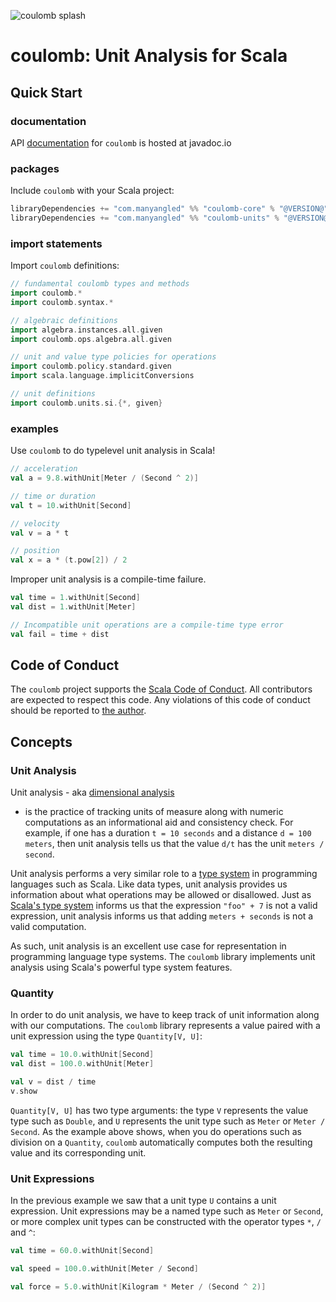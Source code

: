 ![coulomb splash](/assets/coulomb-splash-800x400.png)

# coulomb: Unit Analysis for Scala

## Quick Start

### documentation
API
[documentation](https://www.javadoc.io/doc/com.manyangled/coulomb-docs_3/latest/index.html)
for `coulomb` is hosted at javadoc.io

### packages
Include `coulomb` with your Scala project:
```scala
libraryDependencies += "com.manyangled" %% "coulomb-core" % "@VERSION@"
libraryDependencies += "com.manyangled" %% "coulomb-units" % "@VERSION@"
```

### import statements
Import `coulomb` definitions:
```scala mdoc
// fundamental coulomb types and methods
import coulomb.*
import coulomb.syntax.*

// algebraic definitions
import algebra.instances.all.given
import coulomb.ops.algebra.all.given

// unit and value type policies for operations
import coulomb.policy.standard.given
import scala.language.implicitConversions

// unit definitions
import coulomb.units.si.{*, given}
```

### examples
Use `coulomb` to do typelevel unit analysis in Scala!
```scala mdoc:nest
// acceleration
val a = 9.8.withUnit[Meter / (Second ^ 2)]

// time or duration
val t = 10.withUnit[Second]

// velocity
val v = a * t

// position
val x = a * (t.pow[2]) / 2
```

Improper unit analysis is a compile-time failure.
```scala mdoc:nest:fail
val time = 1.withUnit[Second]
val dist = 1.withUnit[Meter]

// Incompatible unit operations are a compile-time type error
val fail = time + dist
```

## Code of Conduct

The `coulomb` project supports the
[Scala Code of Conduct](https://typelevel.org/code-of-conduct.html).
All contributors are expected to respect this code.
Any violations of this code of conduct should be reported to
[the author](https://github.com/erikerlandson/).

## Concepts

### Unit Analysis

Unit analysis - aka
[dimensional analysis](https://en.wikipedia.org/wiki/Dimensional_analysis)
- is the practice of tracking units of measure along with numeric computations as an informational aid and consistency check.
For example, if one has a duration `t = 10 seconds` and a distance `d = 100 meters`,
then unit analysis tells us that the value `d/t` has the unit `meters / second`.

Unit analysis performs a very similar role to a
[type system](https://en.wikipedia.org/wiki/Type_system)
in programming languages such as Scala.
Like data types, unit analysis provides us information about what operations may be allowed or disallowed.
Just as
[Scala's type system](https://docs.scala-lang.org/scala3/book/types-introduction.html)
informs us that the expression `"foo" + 7` is not a valid expression,
unit analysis informs us that adding `meters + seconds` is not a valid computation.

As such, unit analysis is an excellent use case for representation in programming language type systems.
The `coulomb` library implements unit analysis using Scala's powerful type system features.

### Quantity

In order to do unit analysis, we have to keep track of unit information along with our computations.
The `coulomb` library represents a value paired with a unit expression using the type `Quantity[V, U]`:

```scala mdoc:nest
val time = 10.0.withUnit[Second]
val dist = 100.0.withUnit[Meter]

val v = dist / time
v.show
```

`Quantity[V, U]` has two type arguments: the type `V` represents the value type such as `Double`,
and `U` represents the unit type such as `Meter` or `Meter / Second`.
As the example above shows, when you do operations such as division on a `Quantity`,
`coulomb` automatically computes both the resulting value and its corresponding unit.

### Unit Expressions

In the previous example we saw that a unit type `U` contains a unit expression.
Unit expressions may be a named type such as `Meter` or `Second`,
or more complex unit types can be constructed with the operator types `*`, `/` and `^`:

```scala mdoc:nest
val time = 60.0.withUnit[Second]

val speed = 100.0.withUnit[Meter / Second]

val force = 5.0.withUnit[Kilogram * Meter / (Second ^ 2)]
```


